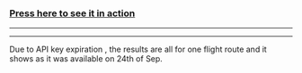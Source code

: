 ### [Press here to see it in action](https://jsonairs.netlify.app/)

---

---

Due to API key expiration , the results are all for one flight route and it shows as it was available on 24th of Sep.
